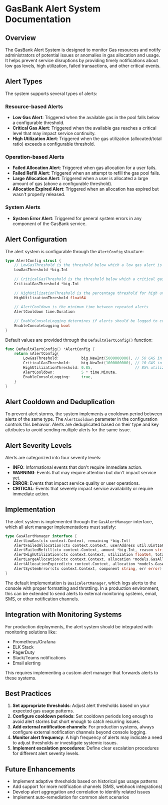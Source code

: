 # GasBank Alert System Documentation

## Overview

The GasBank Alert System is designed to monitor Gas resources and notify administrators of potential issues or anomalies in gas allocation and usage. It helps prevent service disruptions by providing timely notifications about low gas levels, high utilization, failed transactions, and other critical events.

## Alert Types

The system supports several types of alerts:

### Resource-based Alerts

- **Low Gas Alert**: Triggered when the available gas in the pool falls below a configurable threshold.
- **Critical Gas Alert**: Triggered when the available gas reaches a critical level that may impact service continuity.
- **High Utilization Alert**: Triggered when the gas utilization (allocated/total ratio) exceeds a configurable threshold.

### Operation-based Alerts

- **Failed Allocation Alert**: Triggered when gas allocation for a user fails.
- **Failed Refill Alert**: Triggered when an attempt to refill the gas pool fails.
- **Large Allocation Alert**: Triggered when a user is allocated a large amount of gas (above a configurable threshold).
- **Allocation Expired Alert**: Triggered when an allocation has expired but wasn't properly released.

### System Alerts

- **System Error Alert**: Triggered for general system errors in any component of the GasBank service.

## Alert Configuration

The alert system is configurable through the `AlertConfig` structure:

```go
type AlertConfig struct {
    // LowGasThreshold is the threshold below which a low gas alert is triggered
    LowGasThreshold *big.Int
    
    // CriticalGasThreshold is the threshold below which a critical gas alert is triggered
    CriticalGasThreshold *big.Int
    
    // HighUtilizationThreshold is the percentage threshold for high utilization alerts
    HighUtilizationThreshold float64
    
    // AlertCooldown is the minimum time between repeated alerts
    AlertCooldown time.Duration
    
    // EnableConsoleLogging determines if alerts should be logged to console
    EnableConsoleLogging bool
}
```

Default values are provided through the `DefaultAlertConfig()` function:

```go
func DefaultAlertConfig() *AlertConfig {
    return &AlertConfig{
        LowGasThreshold:          big.NewInt(5000000000), // 50 GAS in smallest unit
        CriticalGasThreshold:     big.NewInt(1000000000), // 10 GAS in smallest unit
        HighUtilizationThreshold: 0.85,                   // 85% utilization
        AlertCooldown:            5 * time.Minute,
        EnableConsoleLogging:     true,
    }
}
```

## Alert Cooldown and Deduplication

To prevent alert storms, the system implements a cooldown period between alerts of the same type. The `AlertCooldown` parameter in the configuration controls this behavior. Alerts are deduplicated based on their type and key attributes to avoid sending multiple alerts for the same issue.

## Alert Severity Levels

Alerts are categorized into four severity levels:

- **INFO**: Informational events that don't require immediate action.
- **WARNING**: Events that may require attention but don't impact service yet.
- **ERROR**: Events that impact service quality or user operations.
- **CRITICAL**: Events that severely impact service availability or require immediate action.

## Implementation

The alert system is implemented through the `GasAlertManager` interface, which all alert manager implementations must satisfy:

```go
type GasAlertManager interface {
    AlertLowGas(ctx context.Context, remaining *big.Int)
    AlertFailedAllocation(ctx context.Context, userAddress util.Uint160, amount *big.Int, reason string)
    AlertFailedRefill(ctx context.Context, amount *big.Int, reason string)
    AlertHighUtilization(ctx context.Context, utilization float64, totalGas *big.Int, allocatedGas *big.Int)
    AlertLargeAllocation(ctx context.Context, allocation *models.GasAllocation)
    AlertAllocationExpired(ctx context.Context, allocation *models.GasAllocation)
    AlertSystemError(ctx context.Context, component string, err error)
}
```

The default implementation is `BasicAlertManager`, which logs alerts to the console with proper formatting and throttling. In a production environment, this can be extended to send alerts to external monitoring systems, email, SMS, or other notification channels.

## Integration with Monitoring Systems

For production deployments, the alert system should be integrated with monitoring solutions like:

- Prometheus/Grafana
- ELK Stack
- PagerDuty
- Slack/Teams notifications
- Email alerting

This requires implementing a custom alert manager that forwards alerts to these systems.

## Best Practices

1. **Set appropriate thresholds**: Adjust alert thresholds based on your expected gas usage patterns.
2. **Configure cooldown periods**: Set cooldown periods long enough to avoid alert storms but short enough to catch recurring issues.
3. **Add external notification channels**: For production systems, always configure external notification channels beyond console logging.
4. **Monitor alert frequency**: A high frequency of alerts may indicate a need to adjust thresholds or investigate systemic issues.
5. **Implement escalation procedures**: Define clear escalation procedures for different alert severity levels.

## Future Enhancements

- Implement adaptive thresholds based on historical gas usage patterns
- Add support for more notification channels (SMS, webhook integrations)
- Develop alert aggregation and correlation to identify related issues
- Implement auto-remediation for common alert scenarios